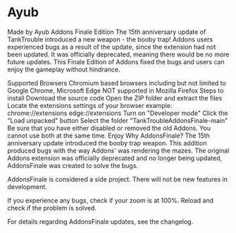# Ayub
Made by Ayub
Addons Finale Edition
The 15th anniversary update of TankTrouble introduced a new weapon - the booby trap! Addons users experienced bugs as a result of the update, since the extension had not been updated. It was officially deprecated, meaning there would be no more future updates.
This Finale Edition of Addons fixed the bugs and users can enjoy the gameplay without hindrance.

Supported Browsers
Chromium based browsers including but not limited to Google Chrome, Microsoft Edge
NOT supported in Mozilla Firefox
Steps to install
Download the source code
Open the ZIP folder and extract the files
Locate the extensions settings of your browser
example: chrome://extensions edge://extensions
Turn on "Developer mode"
Click the "Load unpacked" button
Select the folder "TankTroubleAddonsFinale-main"
Be sure that you have either disabled or removed the old Addons. You cannot use both at the same time.
Enjoy
Why AddonsFinale?
The 15th anniversary update introduced the booby trap weapon.
This addition produced bugs with the way Addons' was rendering the mazes.
The original Addons extension was officially deprecated and no longer being updated, AddonsFinale was created to solve the bugs.

AddonsFinale is considered a side project. There will not be new features in development.

If you experience any bugs, check if your zoom is at 100%. Reload and check if the problem is solved.

For details regarding AddonsFinale updates, see the changelog.

